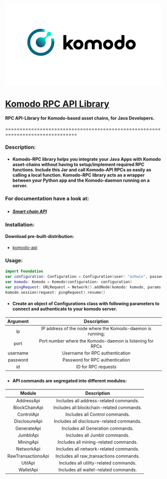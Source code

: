 ![Komodo_Logo](logo.png?raw=true)
# [Komodo RPC API Library](https://github.com/chrisgiffy/komodo-api-java/blob/master/jar/komodo-api.jar)

#### RPC API-Library for Komodo-based asset chains, for Java Developers.
===============================================================================
### Description:
- #### Komodo-RPC library helps you integrate your Java Apps with Komodo asset-chains without having to setup/implement required RPC functions. Include this Jar and call Komodo-API RPCs as easily as calling a local function. Komodo-RPC library acts as a wrapper between your Python app and the Komodo-daemon running on a server.
#####
### For documentation have a look at:
###
- ##### [Smart chain API](https://developers.komodoplatform.com/basic-docs/smart-chains/smart-chain-api/address.html)
### Installation:
#### Download pre-built-distribution:
- [komodo-api](https://github.com/chrisgiffy/komodo-api-java/blob/master/jar/komodo-api.jar)

### Usage:
```swift
import Foundation
var configuration: Configuration = Configuration(user: "ashwin", password: "ashwin", host: "127.0.0.1", port: 3371)
var komodo: Komodo = Komodo(configuration: configuration)
var pingRequest: URLRequest = Network().addNode(komodo: komodo, params: [String]())
komodo.session(request: pingRequest).resume()
```
 - #### Create an object of **Configurations** class with following parameters to connect and authenticate to your komodo server.
 |   Argument   |                                   Description                                   |
|:------------:|:-------------------------------------------------------------------------------: |
|   ip         | IP address of the node where the Komodo-daemon is running;                       |
|   port       |            Port number where the Komodo-daemon is listening for RPCs             |
| username     |                         Username for RPC authentication                          |
| password     |                         Password for RPC authentication                          |
|  id          |                     ID for RPC requests                                          |

 
#####
- #### API commands are segregated into different modules:
|          Module         |                                                                                                                                                                               Description                                                                                                                                                                               |
|:-----------------------:|:-----------------------------------------------------------------------------------------------------------------------------------------------------------------------------------------------------------------------------------------------------------------------------------------------------------------------------------------------------------------------:|
|      AddressApi     |  Includes all address-related commands.                                                                                                                                                                  |
|    BlockChainApi   | Includes all blockchain-related commands.                                                                                                                                                                                                  |
|      ControlApi     | Includes all Control commands.                                                                                                                                                                              |
|    DisclosureApi    | Includes all disclosure-related commands.                                                                                           |
|     GenerateApi     | Includes all Generation commands.                                                                                                                                                                 |
|      JumblrApi      | Includes all Jumblr commands.                                                                                                                                                           |
|      MiningApi      | Includes all mining-related commands.                                                                                                                                                                                               |
|      NetworkApi     | Includes all network-related commands.                                                                                                                                                                                                      |
| RawTransactionsApi | Includes all raw_transactions commands.  |
|       UtilApi      | Includes all utility-related commands.                                                                                                                                                                     |
|      WalletApi      | Includes all wallet-related commands.                                                                                                                                                                                                                      |
#####
